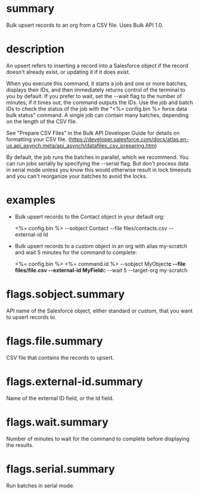 # summary

Bulk upsert records to an org from a CSV file. Uses Bulk API 1.0.

# description

An upsert refers to inserting a record into a Salesforce object if the record doesn't already exist, or updating it if it does exist.

When you execute this command, it starts a job and one or more batches, displays their IDs, and then immediately returns control of the terminal to you by default. If you prefer to wait, set the --wait flag to the number of minutes; if it times out, the command outputs the IDs. Use the job and batch IDs to check the status of the job with the "<%= config.bin %> force data bulk status" command. A single job can contain many batches, depending on the length of the CSV file.

See "Prepare CSV Files" in the Bulk API Developer Guide for details on formatting your CSV file. (https://developer.salesforce.com/docs/atlas.en-us.api_asynch.meta/api_asynch/datafiles_csv_preparing.htm)

By default, the job runs the batches in parallel, which we recommend. You can run jobs serially by specifying the --serial flag. But don't process data in serial mode unless you know this would otherwise result in lock timeouts and you can't reorganize your batches to avoid the locks.

# examples

- Bulk upsert records to the Contact object in your default org:

  <%= config.bin %> --sobject Contact --file files/contacts.csv --external-id Id

- Bulk upsert records to a custom object in an org with alias my-scratch and wait 5 minutes for the command to complete:

  <%= config.bin %> <%= command.id %> --sobject MyObject**c --file files/file.csv --external-id MyField**c --wait 5 --target-org my-scratch

# flags.sobject.summary

API name of the Salesforce object, either standard or custom, that you want to upsert records to.

# flags.file.summary

CSV file that contains the records to upsert.

# flags.external-id.summary

Name of the external ID field, or the Id field.

# flags.wait.summary

Number of minutes to wait for the command to complete before displaying the results.

# flags.serial.summary

Run batches in serial mode.
